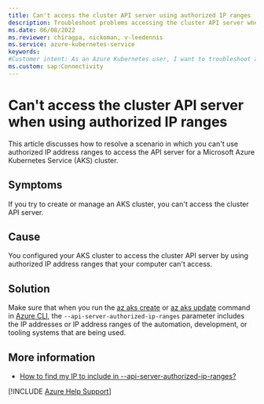 ```yaml
---
title: Can't access the cluster API server using authorized IP ranges
description: Troubleshoot problems accessing the cluster API server when you use authorized IP address ranges in Azure Kubernetes Service (AKS).
ms.date: 06/08/2022
ms.reviewer: chiragpa, nickoman, v-leedennis
ms.service: azure-kubernetes-service
keywords:
#Customer intent: As an Azure Kubernetes user, I want to troubleshoot access issues to the cluster API server when I use authorized IP address ranges so that I can work with my Azure Kubernetes Service (AKS) cluster successfully.
ms.custom: sap:Connectivity
---
```

# Can't access the cluster API server when using authorized IP ranges

This article discusses how to resolve a scenario in which you can't use authorized IP address ranges to access the API server for a Microsoft Azure Kubernetes Service (AKS) cluster.

## Symptoms

If you try to create or manage an AKS cluster, you can't access the cluster API server.

## Cause

You configured your AKS cluster to access the cluster API server by using authorized IP address ranges that your computer can't access.

## Solution

Make sure that when you run the [az aks create](/cli/azure/aks#az-aks-create) or [az aks update](/cli/azure/aks#az-aks-update) command in [Azure CLI](/cli/azure/install-azure-cli), the `--api-server-authorized-ip-ranges` parameter includes the IP addresses or IP address ranges of the automation, development, or tooling systems that are being used.

## More information

- [How to find my IP to include in --api-server-authorized-ip-ranges?](/azure/aks/api-server-authorized-ip-ranges#how-to-find-my-ip-to-include-in---api-server-authorized-ip-ranges)

[!INCLUDE [Azure Help Support](../../../includes/azure-help-support.md)]
